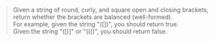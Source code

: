 > Given a string of round, curly, and square open and closing brackets, return whether the brackets are balanced (well-formed).  
For example, given the string "([])[]({})", you should return true.  
Given the string "([)]" or "((()", you should return false.
